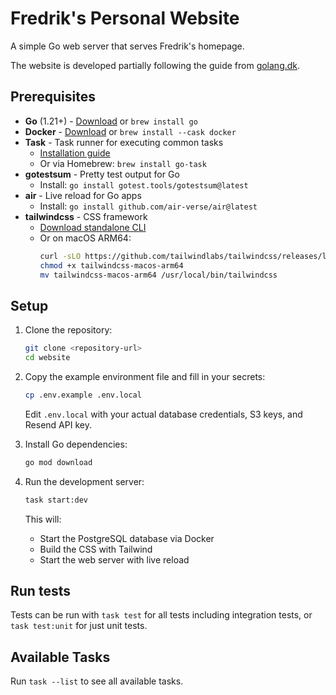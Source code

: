 # Fredrik's Personal Website

A simple Go web server that serves Fredrik's homepage.

The website is developed partially following the guide from [golang.dk](https://golang.dk/).

## Prerequisites

- **Go** (1.21+) - [Download](https://go.dev/dl/) or `brew install go`
- **Docker** - [Download](https://docs.docker.com/get-docker/) or `brew install --cask docker`
- **Task** - Task runner for executing common tasks
  - [Installation guide](https://taskfile.dev/installation/)
  - Or via Homebrew: `brew install go-task`
- **gotestsum** - Pretty test output for Go
  - Install: `go install gotest.tools/gotestsum@latest`
- **air** - Live reload for Go apps
  - Install: `go install github.com/air-verse/air@latest`
- **tailwindcss** - CSS framework
  - [Download standalone CLI](https://github.com/tailwindlabs/tailwindcss/releases/latest)
  - Or on macOS ARM64:
    ```bash
    curl -sLO https://github.com/tailwindlabs/tailwindcss/releases/latest/download/tailwindcss-macos-arm64
    chmod +x tailwindcss-macos-arm64
    mv tailwindcss-macos-arm64 /usr/local/bin/tailwindcss
    ```

## Setup

1. Clone the repository:
   ```bash
   git clone <repository-url>
   cd website
   ```

2. Copy the example environment file and fill in your secrets:
   ```bash
   cp .env.example .env.local
   ```
   Edit `.env.local` with your actual database credentials, S3 keys, and Resend API key.

3. Install Go dependencies:
   ```bash
   go mod download
   ```

4. Run the development server:
   ```bash
   task start:dev
   ```
   This will:
   - Start the PostgreSQL database via Docker
   - Build the CSS with Tailwind
   - Start the web server with live reload


## Run tests

Tests can be run with `task test` for all tests including integration tests, or `task test:unit` for just unit tests.

## Available Tasks

Run `task --list` to see all available tasks.
